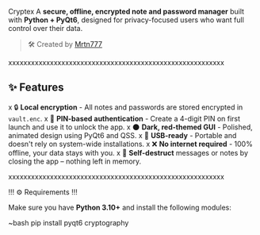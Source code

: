 Cryptex
A **secure, offline, encrypted note and password manager** built with **Python + PyQt6**, designed for privacy-focused users who want full control over their data.

> 🛠️ Created by [Mrtn777](https://github.com/Mrtn777-fs)

xxxxxxxxxxxxxxxxxxxxxxxxxxxxxxxxxxxxxxxxxxxxxxxxxxxxxxxxx

## ✨ Features

x 🔒 **Local encryption** - All notes and passwords are stored encrypted in `vault.enc`.
x 🧠 **PIN-based authentication** - Create a 4-digit PIN on first launch and use it to unlock the app.
x 🌑 **Dark, red-themed GUI** - Polished, animated design using PyQt6 and QSS.
x 💼 **USB-ready** - Portable and doesn't rely on system-wide installations.
x ❌ **No internet required** - 100% offline, your data stays with you.
x 🔐 **Self-destruct** messages or notes by closing the app – nothing left in memory.

xxxxxxxxxxxxxxxxxxxxxxxxxxxxxxxxxxxxxxxxxxxxxxxxxxxxxxxxx

!!! ⚙️ Requirements !!!

Make sure you have **Python 3.10+** and install the following modules:

~bash
pip install pyqt6 cryptography
